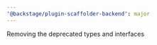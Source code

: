 ```yaml
---
'@backstage/plugin-scaffolder-backend': major
---
```


Removing the deprecated types and interfaces
